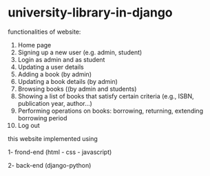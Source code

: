 # university-library-in-django
 functionalities of website:
1. Home page
2. Signing up a new user (e.g. admin, student)
3. Login as admin and as student
4. Updating a user details
5. Adding a book (by admin)
6. Updating a book details (by admin)
7. Browsing books ((by admin and students)
8. Showing a list of books that satisfy certain criteria (e.g., ISBN, publication year,
author…)
9. Performing operations on books: borrowing, returning, extending borrowing period
10. Log out

this website implemented using 

1- frond-end (html - css - javascript)

2- back-end (django-python)
